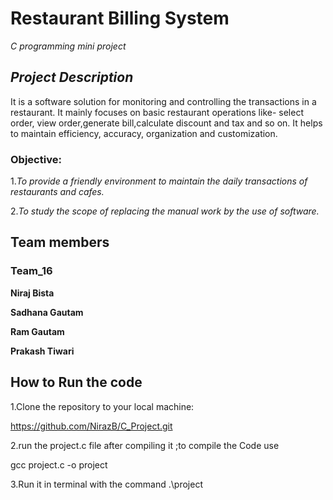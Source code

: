 # Restaurant Billing System
*C programming mini project*
## ***Project Description***
It is a software solution for monitoring and controlling the transactions in a restaurant.
It mainly focuses on basic restaurant operations like- select order, view order,generate bill,calculate discount and tax and so on.
It helps to maintain efficiency, accuracy, organization and customization.
### Objective:
1.*To provide a friendly environment to maintain the daily transactions of restaurants and cafes.*

2.*To study the scope of replacing the manual work by the use of software.* 
## Team members
### Team_16

**Niraj Bista**

**Sadhana Gautam**

**Ram Gautam**

**Prakash Tiwari**
## How to Run the code
1.Clone the repository to your local machine:

https://github.com/NirazB/C_Project.git

2.run the project.c file after compiling it ;to compile the Code use

gcc project.c -o project

3.Run it in terminal with the command .\project
